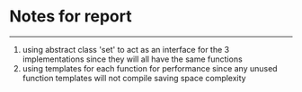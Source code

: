 # Notes for report
----

1. using abstract class 'set' to act as an interface for the 3 implementations since they
will all have the same functions 
2. using templates for each function for performance since any unused function templates will
not compile saving space complexity

